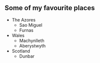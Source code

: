 ## Some of my favourite places
* The Azores
  * Sao Miguel
  * Furnas
* Wales
  * Machynlleth
  * Aberystwyth
* Scotland
  * Dunbar
